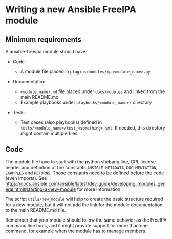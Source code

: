 # Writing a new Ansible FreeIPA module

## Minimum requirements
A ansible-freeipa module should have:

* Code:
  * A module file placed in `plugins/modules/ipa<module_name>.py`

* Documentation:
  * `<module_name>.md` file placed under `docs/modules` and linked from the main README.md
  * Example playbooks under `playbooks/<module_name>/` directory

* Tests:
  * Test cases (also playbooks) defined in `tests/<module_name>/test_<something>.yml`. If needed, this directory might contain multiple files.

## Code

The module file have to start with the python shebang line, GPL license header and definition of the constants `ANSIBLE_METADATA`, `DOCUMENTATION`, `EXAMPLES` and `RETURNS`. Those constants need to be defined before the code (even imports). See https://docs.ansible.com/ansible/latest/dev_guide/developing_modules_general.html#starting-a-new-module for more information.

The script `utils/new_module` will help to create the basic structure required for a new module, but it will not add the link for the module documentation to the main README.md file.

Remember that your module should follow the same behavior as the FreeIPA command line tools, and it might provide support for more than one command, for example when the module has to manage members.

